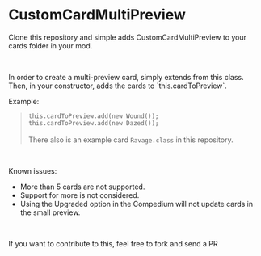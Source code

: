 # CustomCardMultiPreview

<p>Clone this repository and simple adds CustomCardMultiPreview to your cards folder in your mod.</p>

<br>

<p>In order to create a multi-preview card, simply extends from this class.<br>
Then, in your constructor, adds the cards to `this.cardToPreview`.</p>

<p>Example:</p>

> `this.cardToPreview.add(new Wound());`<br>
> `this.cardToPreview.add(new Dazed());`<br><br>
There also is an example card `Ravage.class` in this repository.


<br>

<p>Known issues:

- More than 5 cards are not supported.
- Support for more is not considered.
- Using the Upgraded option in the Compedium will not update cards in the small preview.

</p>
<br>
<p>If you want to contribute to this, feel free to fork and send a PR</p>
